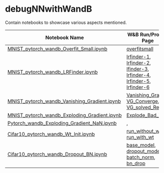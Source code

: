 # debugNNwithWandB
Contain notebooks to showcase various aspects mentioned.

|Notebook Name|W&B Run/Project Page|
|---|---|
|[MNIST_pytorch_wandb_Overfit_Small.ipynb](https://github.com/ayulockin/debugNNwithWandB/blob/master/MNIST_pytorch_wandb_Overfit_Small.ipynb)|[overfitsmall](https://app.wandb.ai/ayush-thakur/debug-neural-nets/runs/fyhe4cjp)|
|[MNIST_pytorch_wandb_LRFinder.ipynb](https://github.com/ayulockin/debugNNwithWandB/blob/master/MNIST_pytorch_wandb_LRFinder.ipynb)|[lrfinder-1](https://app.wandb.ai/ayush-thakur/debug-neural-nets/runs/y4rs46wh), [lrfinder-2](https://app.wandb.ai/ayush-thakur/debug-neural-nets/runs/qymq8k8u), [lfinder-3](https://app.wandb.ai/ayush-thakur/debug-neural-nets/runs/03wzr4le), [lrfinder-4](https://app.wandb.ai/ayush-thakur/debug-neural-nets/runs/g3q4lb01?), [lrfinder-5](https://app.wandb.ai/ayush-thakur/debug-neural-nets/runs/v8wfft6j), [lrfinder-6](https://app.wandb.ai/ayush-thakur/debug-neural-nets/runs/jkpzxscz)|
|[MNIST_pytorch_wandb_Vanishing_Gradient.ipynb](https://github.com/ayulockin/debugNNwithWandB/blob/master/MNIST_pytorch_wandb_Vanishing_Gradient.ipynb)|[Vanishing_Grad_1](https://app.wandb.ai/ayush-thakur/debug-neural-nets/runs/5z09nhb9), [VG_Converge](https://app.wandb.ai/ayush-thakur/debug-neural-nets/runs/neo43xm0), [VG_solved_Relu](https://app.wandb.ai/ayush-thakur/debug-neural-nets/runs/q3zjcazj)|
|[MNIST_pytorch_wandb_Exploding_Gradient.ipynb](https://github.com/ayulockin/debugNNwithWandB/blob/master/MNIST_pytorch_wandb_Exploding_Gradient.ipynb)|[Explode_Bad_Wt](https://app.wandb.ai/ayush-thakur/debug-neural-nets/runs/7gygoykn?workspace=user-ayush-thakur)|
|[Pytorch_wandb_Exploding_Gradient_NaN.ipynb](https://github.com/ayulockin/debugNNwithWandB/blob/master/Pytorch_wandb_Exploding_Gradient_NaN.ipynb)|[](), []()|
|[Cifar10_pytorch_wandb_Wt_Init.ipynb](https://github.com/ayulockin/debugNNwithWandB/blob/master/Cifar10_pytorch_wandb_Wt_Init.ipynb)|[run_without_wt](https://app.wandb.ai/ayush-thakur/debug-neural-nets/runs/tbw3n3x8), [run_with_wt](https://app.wandb.ai/ayush-thakur/debug-neural-nets/runs/2a5qddz3)|
|[Cifar10_pytorch_wandb_Dropout_BN.ipynb](https://github.com/ayulockin/debugNNwithWandB/blob/master/Cifar10_pytorch_wandb_Dropout_BN.ipynb)|[base_model](https://app.wandb.ai/ayush-thakur/debug-neural-nets/runs/dxdz06vk), [dropout_model](https://app.wandb.ai/ayush-thakur/debug-neural-nets/runs/tlf4e8fm), [batch_norm](https://app.wandb.ai/ayush-thakur/debug-neural-nets/runs/pntlvpic), [bn_drop](https://app.wandb.ai/ayush-thakur/debug-neural-nets/runs/1e5c7bk2)|
